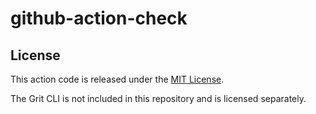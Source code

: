 # github-action-check


## License
This action code is released under the [MIT License](LICENSE).

The Grit CLI is not included in this repository and is licensed separately.
